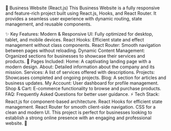 🚀 Business Website (React.js)
This Business Website is a fully responsive and feature-rich project built using React.js, Hooks, and React Router. It provides a seamless user experience with dynamic routing, state management, and reusable components.

✨ Key Features:
Modern & Responsive UI: Fully optimized for desktop, tablet, and mobile devices.
React Hooks: Efficient state and effect management without class components.
React Router: Smooth navigation between pages without reloading.
Dynamic Content Management: Organized sections for businesses to showcase their services and products.
📌 Pages Included:
Home: A captivating landing page with a modern design.
About: Detailed information about the company and its mission.
Services: A list of services offered with descriptions.
Projects: Showcases completed and ongoing projects.
Blog: A section for articles and business updates.
My Account: User dashboard for profile management.
Shop & Cart: E-commerce functionality to browse and purchase products.
FAQ: Frequently Asked Questions for better user guidance.
⚡ Tech Stack:
React.js for component-based architecture.
React Hooks for efficient state management.
React Router for smooth client-side navigation.
CSS for a clean and modern UI.
This project is perfect for businesses looking to establish a strong online presence with an engaging and professional website. 💼
